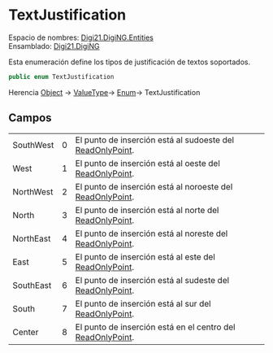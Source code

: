 # TextJustification

Espacio de nombres: [Digi21.DigiNG.Entities](/digi3d-net/programacion/.net/referencia/digi21.diging/digi21.diging.entities/)  
Ensamblado: [Digi21.DigiNG](/digi3d-net/programacion/.net/referencia/digi21.diging.plugin/digi21.diging/)

Esta enumeración define los tipos de justificación de textos soportados.

```csharp
public enum TextJustification
```

Herencia [Object](https://docs.microsoft.com/en-us/dotnet/api/system.object?view=net-5.0) → [ValueType](https://docs.microsoft.com/en-us/dotnet/api/system.valuetype?view=net-5.0)→ [Enum](https://docs.microsoft.com/en-us/dotnet/api/system.enum?view=net-5.0)→ TextJustification

## Campos

|  |  |  |
| :--- | :--- | :--- |
| SouthWest | 0 | El punto de inserción está al sudoeste del [ReadOnlyPoint](/digi3d-net/programacion/.net/referencia/digi21.diging/digi21.diging.entities/clases/readonlypoint/). |
| West | 1 | El punto de inserción está al oeste del [ReadOnlyPoint](/digi3d-net/programacion/.net/referencia/digi21.diging/digi21.diging.entities/clases/readonlypoint/). |
| NorthWest | 2 | El punto de inserción está al noroeste del [ReadOnlyPoint](/digi3d-net/programacion/.net/referencia/digi21.diging/digi21.diging.entities/clases/readonlypoint/). |
| North | 3 | El punto de inserción está al norte del [ReadOnlyPoint](/digi3d-net/programacion/.net/referencia/digi21.diging/digi21.diging.entities/clases/readonlypoint/). |
| NorthEast | 4 | El punto de inserción está al noreste del [ReadOnlyPoint](/digi3d-net/programacion/.net/referencia/digi21.diging/digi21.diging.entities/clases/readonlypoint/). |
| East | 5 | El punto de inserción está al este del [ReadOnlyPoint](/digi3d-net/programacion/.net/referencia/digi21.diging/digi21.diging.entities/clases/readonlypoint/). |
| SouthEast | 6 | El punto de inserción está al sudeste del [ReadOnlyPoint](/digi3d-net/programacion/.net/referencia/digi21.diging/digi21.diging.entities/clases/readonlypoint/). |
| South | 7 | El punto de inserción está al sur del [ReadOnlyPoint](/digi3d-net/programacion/.net/referencia/digi21.diging/digi21.diging.entities/clases/readonlypoint/). |
| Center | 8 | El punto de inserción está en el centro del [ReadOnlyPoint](/digi3d-net/programacion/.net/referencia/digi21.diging/digi21.diging.entities/clases/readonlypoint/). |

## 

